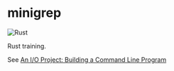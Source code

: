 # minigrep

![Rust](https://github.com/GtTmy/minigrep/workflows/Rust/badge.svg)

Rust training.

See [An I/O Project: Building a Command Line Program](https://doc.rust-lang.org/book/ch12-00-an-io-project.html)
